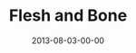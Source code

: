 ---
layout: message
category: message
series: "God Is ____"
title: "Flesh and Bone"
date: 2013-08-03-00-00
message_id: 801
audio: "http://s3.amazonaws.com/crossroads-media/messages/audio/god_is_04_oakley.mp3"
audio-duration: "42:25"
description: "Chuck Mingo talks about how Jesus is God in flesh and bone."
video: "http://s3.amazonaws.com/crossroads-media/messages/video/god_is_04_oakley.mp4"
video-duration: "42:30"
video-image: "http://s3.amazonaws.com/crossroads-media/images/god_is_04_still_oakley.jpg"
program: "http://s3.amazonaws.com/crossroads-media/documents/08_03-04_13Program_LO.pdf"
explicit: false
---